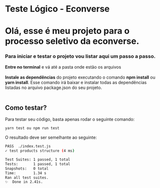 # Teste Lógico - Econverse

<h1>Olá, esse é meu projeto para o processo seletivo da econverse.</h1>

<h3>Para iniciar e testar o projeto vou listar aqui um passo a passo.</h3>

<div><b>Entre no terminal</b> e vá até a pasta onde estão os arquivos</div><br>

<div><b>Instale as dependências</b> do projeto executando o comando <b>npm install</b> ou <b>yarn install</b>.
 Esse comando irá baixar e instalar todas as dependências listadas no arquivo package.json do seu projeto.</div><br>


## Como testar?
Para testar seu código, basta apenas rodar o seguinte comando:
```bash
yarn test ou npm run test
```

O resultado deve ser semelhante ao seguinte:
```bash
PASS  ./index.test.js
✓ test products structure (4 ms)

Test Suites: 1 passed, 1 total
Tests:       1 passed, 1 total
Snapshots:   0 total
Time:        1.34 s
Ran all test suites.
✨  Done in 2.41s.
```

